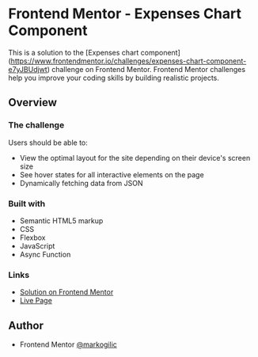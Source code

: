 # Frontend Mentor - Expenses Chart Component 
This is a solution to the [Expenses chart component] (https://www.frontendmentor.io/challenges/expenses-chart-component-e7yJBUdjwt) challenge on Frontend Mentor. 
Frontend Mentor challenges help you improve your coding skills by building realistic projects.

## Overview

### The challenge

Users should be able to:
- View the optimal layout for the site depending on their device's screen size
- See hover states for all interactive elements on the page
- Dynamically fetching data from JSON

### Built with
- Semantic HTML5 markup
- CSS
- Flexbox
- JavaScript
- Async Function


### Links
- [Solution on Frontend Mentor](https://www.frontendmentor.io/solutions/responsive-expenses-chart-component-_VsVdriRyp)
- [Live Page](https://markogilic.github.io/results-summary-component/)

## Author

- Frontend Mentor [@markogilic](https://www.frontendmentor.io/profile/markogilic)
